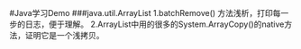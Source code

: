 #Java学习Demo
###java.util.ArrayList
        1.batchRemove() 方法浅析，打印每一步的日志，便于理解。
        2.ArrayList中用的很多的System.ArrayCopy()的native方法，证明它是一个浅拷贝。
